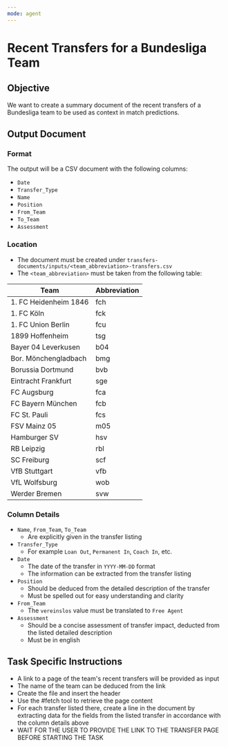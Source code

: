 ```yaml
---
mode: agent
---
```

# Recent Transfers for a Bundesliga Team

## Objective

We want to create a summary document of the recent transfers of a Bundesliga team to be used as context in match predictions.

## Output Document

### Format

The output will be a CSV document with the following columns:

* `Date`
* `Transfer_Type`
* `Name`
* `Position`
* `From_Team`
* `To_Team`
* `Assessment`

### Location

* The document must be created under `transfers-documents/inputs/<team_abbreviation>-transfers.csv`
* The `<team_abbreviation>` must be taken from the following table:

| Team | Abbreviation |
| --- | --- |
| 1. FC Heidenheim 1846 | fch |
| 1. FC Köln | fck |
| 1. FC Union Berlin | fcu |
| 1899 Hoffenheim | tsg |
| Bayer 04 Leverkusen | b04 |
| Bor. Mönchengladbach | bmg |
| Borussia Dortmund | bvb |
| Eintracht Frankfurt | sge |
| FC Augsburg | fca |
| FC Bayern München | fcb |
| FC St. Pauli | fcs |
| FSV Mainz 05 | m05 |
| Hamburger SV | hsv |
| RB Leipzig | rbl |
| SC Freiburg | scf |
| VfB Stuttgart | vfb |
| VfL Wolfsburg | wob |
| Werder Bremen | svw |

### Column Details

* `Name`, `From_Team`, `To_Team`
  * Are explicitly given in the transfer listing
* `Transfer_Type`
  * For example `Loan Out`, `Permanent In`, `Coach In`, etc.
* `Date`
  * The date of the transfer in `YYYY-MM-DD` format
  * The information can be extracted from the transfer listing
* `Position`
  * Should be deduced from the detailed description of the transfer
  * Must be spelled out for easy understanding and clarity
* `From_Team`
  * The `vereinslos` value must be translated to `Free Agent`
* `Assessment`
  * Should be a concise assessment of transfer impact, deducted from the listed detailed description
  * Must be in english

## Task Specific Instructions

* A link to a page of the team's recent transfers will be provided as input
* The name of the team can be deduced from the link
* Create the file and insert the header 
* Use the #fetch tool to retrieve the page content
* For each transfer listed there, create a line in the document by extracting data for the fields from the listed transfer in accordance with the column details above
* WAIT FOR THE USER TO PROVIDE THE LINK TO THE TRANSFER PAGE BEFORE STARTING THE TASK
